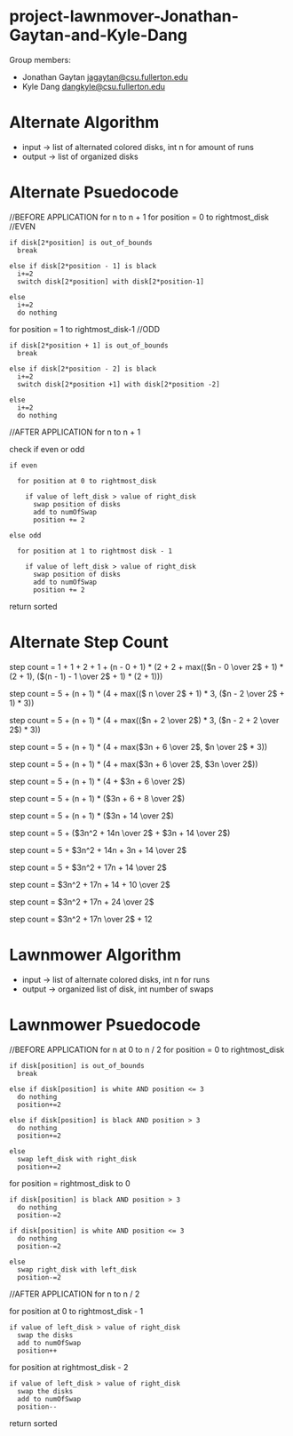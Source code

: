 # project-lawnmover-Jonathan-Gaytan-and-Kyle-Dang

Group members:
* Jonathan Gaytan jagaytan@csu.fullerton.edu
* Kyle Dang dangkyle@csu.fullerton.edu

# Alternate Algorithm 

* input -> list of alternated colored disks, int n for amount of runs 
* output -> list of organized disks 

# Alternate Psuedocode

//BEFORE APPLICATION 
for n to n + 1
  for position = 0 to rightmost_disk //EVEN 
  
    if disk[2*position] is out_of_bounds
      break 

    else if disk[2*position - 1] is black 
      i+=2
      switch disk[2*position] with disk[2*position-1]

    else 
      i+=2
      do nothing

  for position = 1 to rightmost_disk-1 //ODD 

    if disk[2*position + 1] is out_of_bounds
      break 

    else if disk[2*position - 2] is black 
      i+=2
      switch disk[2*position +1] with disk[2*position -2]

    else 
      i+=2 
      do nothing 

//AFTER APPLICATION 
for n to n + 1

  check if even or odd 

    if even 

      for position at 0 to rightmost_disk

        if value of left_disk > value of right_disk
          swap position of disks
          add to numOfSwap  
          position += 2
    
    else odd
      
      for position at 1 to rightmost disk - 1
        
        if value of left_disk > value of right_disk
          swap position of disks 
          add to numOfSwap
          position += 2  
  
  return sorted
  
# Alternate Step Count 

step count = 1 + 1 + 2 + 1 + (n - 0 + 1) * (2 + 2 + max(($n - 0 \over 2$ + 1) * (2 + 1), ($(n - 1) - 1 \over 2$ + 1) * (2 + 1)))

step count = 5 + (n + 1) * (4 + max(($ n \over 2$ + 1) * 3, ($n - 2 \over 2$ + 1) * 3))

step count = 5 + (n + 1) * (4 + max(($n + 2 \over 2$) * 3, ($n - 2 + 2 \over 2$) * 3))

step count = 5 + (n + 1) * (4 + max($3n + 6 \over 2$, $n \over 2$ * 3))

step count = 5 + (n + 1) * (4 + max($3n + 6 \over 2$, $3n \over 2$))

step count = 5 + (n + 1) * (4 + $3n + 6 \over 2$)

step count = 5 + (n + 1) * ($3n + 6 + 8 \over 2$)

step count = 5 + (n + 1) * ($3n + 14 \over 2$)

step count = 5 + ($3n^2 + 14n \over 2$ + $3n + 14 \over 2$)

step count = 5 + $3n^2 + 14n + 3n + 14 \over 2$

step count = 5 + $3n^2 + 17n + 14 \over 2$

step count = $3n^2 + 17n + 14 + 10 \over 2$

step count = $3n^2 + 17n + 24 \over 2$

step count = $3n^2 + 17n \over 2$ + 12  

# Lawnmower Algorithm 

* input -> list of alternate colored disks, int n for runs 
* output -> organized list of disk, int number of swaps 

# Lawnmower Psuedocode  

//BEFORE APPLICATION
for n at 0 to n / 2
  for position = 0 to rightmost_disk
    
    if disk[position] is out_of_bounds
      break 

    else if disk[position] is white AND position <= 3
      do nothing 
      position+=2 

    else if disk[position] is black AND position > 3 
      do nothing
      position+=2 

    else 
      swap left_disk with right_disk
      position+=2 

  for position = rightmost_disk to 0 

    if disk[position] is black AND position > 3 
      do nothing
      position-=2

    if disk[position] is white AND position <= 3
      do nothing
      position-=2

    else 
      swap right_disk with left_disk 
      position-=2

//AFTER APPLICATION 
for n to n / 2

  for position at 0 to rightmost_disk - 1
  
    if value of left_disk > value of right_disk 
      swap the disks 
      add to numOfSwap
      position++

  for position at rightmost_disk - 2

    if value of left_disk > value of right_disk 
      swap the disks 
      add to numOfSwap
      position--

  return sorted 
